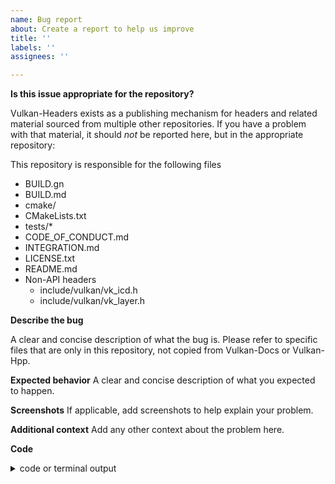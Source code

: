 ```yaml
---
name: Bug report
about: Create a report to help us improve
title: ''
labels: ''
assignees: ''

---
```


**Is this issue appropriate for the repository?**

Vulkan-Headers exists as a publishing mechanism for headers and related material sourced from multiple other repositories. If you have a problem with that material, it should *not* be reported here, but in the appropriate repository:

This repository is responsible for the following files

* BUILD.gn
* BUILD.md
* cmake/
* CMakeLists.txt
* tests/*
* CODE_OF_CONDUCT.md
* INTEGRATION.md
* LICENSE.txt
* README.md
* Non-API headers
  * include/vulkan/vk_icd.h
  * include/vulkan/vk_layer.h

**Describe the bug**

A clear and concise description of what the bug is. Please refer to specific files that are only in this repository, not copied from Vulkan-Docs or Vulkan-Hpp.

**Expected behavior**
A clear and concise description of what you expected to happen.

**Screenshots**
If applicable, add screenshots to help explain your problem.

**Additional context**
Add any other context about the problem here.

**Code**

<details>
<summary>code or terminal output</summary>

```cpp
int main()
{
    return 0;
}
```

</details>
